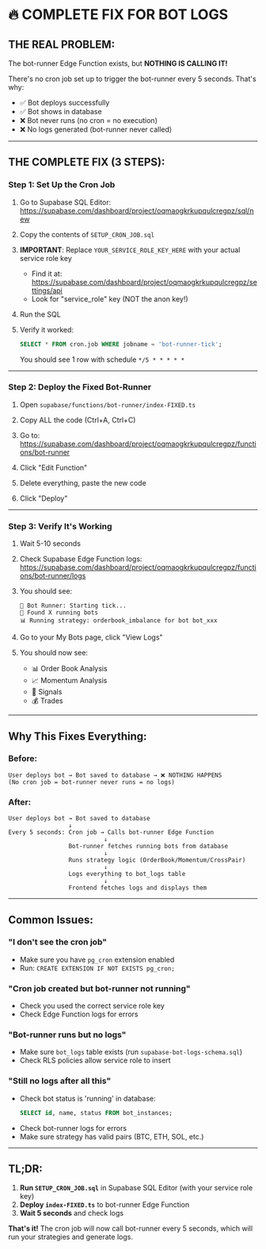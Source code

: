 # 🔥 COMPLETE FIX FOR BOT LOGS

## **THE REAL PROBLEM:**

The bot-runner Edge Function exists, but **NOTHING IS CALLING IT!**

There's no cron job set up to trigger the bot-runner every 5 seconds. That's why:
- ✅ Bot deploys successfully
- ✅ Bot shows in database
- ❌ Bot never runs (no cron = no execution)
- ❌ No logs generated (bot-runner never called)

---

## **THE COMPLETE FIX (3 STEPS):**

### **Step 1: Set Up the Cron Job**

1. Go to Supabase SQL Editor:
   https://supabase.com/dashboard/project/oqmaogkrkupqulcregpz/sql/new

2. Copy the contents of `SETUP_CRON_JOB.sql`

3. **IMPORTANT**: Replace `YOUR_SERVICE_ROLE_KEY_HERE` with your actual service role key
   - Find it at: https://supabase.com/dashboard/project/oqmaogkrkupqulcregpz/settings/api
   - Look for "service_role" key (NOT the anon key!)

4. Run the SQL

5. Verify it worked:
   ```sql
   SELECT * FROM cron.job WHERE jobname = 'bot-runner-tick';
   ```
   You should see 1 row with schedule `*/5 * * * * *`

---

### **Step 2: Deploy the Fixed Bot-Runner**

1. Open `supabase/functions/bot-runner/index-FIXED.ts`

2. Copy ALL the code (Ctrl+A, Ctrl+C)

3. Go to: https://supabase.com/dashboard/project/oqmaogkrkupqulcregpz/functions/bot-runner

4. Click "Edit Function"

5. Delete everything, paste the new code

6. Click "Deploy"

---

### **Step 3: Verify It's Working**

1. Wait 5-10 seconds

2. Check Supabase Edge Function logs:
   https://supabase.com/dashboard/project/oqmaogkrkupqulcregpz/functions/bot-runner/logs

3. You should see:
   ```
   🤖 Bot Runner: Starting tick...
   🤖 Found X running bots
   📊 Running strategy: orderbook_imbalance for bot bot_xxx
   ```

4. Go to your My Bots page, click "View Logs"

5. You should now see:
   - 📊 Order Book Analysis
   - 📈 Momentum Analysis
   - 🎯 Signals
   - 💰 Trades

---

## **Why This Fixes Everything:**

### **Before:**
```
User deploys bot → Bot saved to database → ❌ NOTHING HAPPENS
(No cron job = bot-runner never runs = no logs)
```

### **After:**
```
User deploys bot → Bot saved to database
                 ↓
Every 5 seconds: Cron job → Calls bot-runner Edge Function
                           ↓
                 Bot-runner fetches running bots from database
                           ↓
                 Runs strategy logic (OrderBook/Momentum/CrossPair)
                           ↓
                 Logs everything to bot_logs table
                           ↓
                 Frontend fetches logs and displays them
```

---

## **Common Issues:**

### **"I don't see the cron job"**
- Make sure you have `pg_cron` extension enabled
- Run: `CREATE EXTENSION IF NOT EXISTS pg_cron;`

### **"Cron job created but bot-runner not running"**
- Check you used the correct service role key
- Check Edge Function logs for errors

### **"Bot-runner runs but no logs"**
- Make sure `bot_logs` table exists (run `supabase-bot-logs-schema.sql`)
- Check RLS policies allow service role to insert

### **"Still no logs after all this"**
- Check bot status is 'running' in database:
  ```sql
  SELECT id, name, status FROM bot_instances;
  ```
- Check bot-runner logs for errors
- Make sure strategy has valid pairs (BTC, ETH, SOL, etc.)

---

## **TL;DR:**

1. **Run `SETUP_CRON_JOB.sql`** in Supabase SQL Editor (with your service role key)
2. **Deploy `index-FIXED.ts`** to bot-runner Edge Function
3. **Wait 5 seconds** and check logs

**That's it!** The cron job will now call bot-runner every 5 seconds, which will run your strategies and generate logs.

